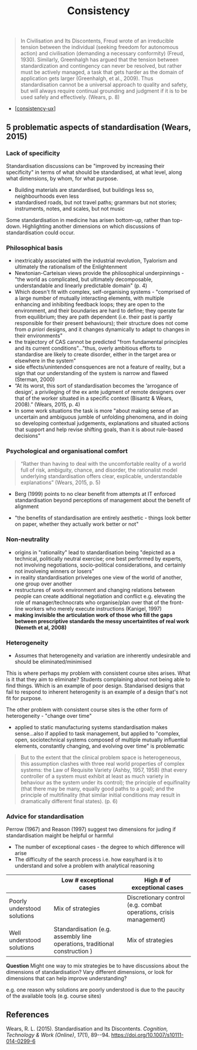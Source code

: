 ﻿---
title: Consistency
---
> In Civilisation and Its Discontents, Freud wrote of an irreducible tension between the individual (seeking freedom for autonomous action) and civilisation (demanding a necessary conformity) (Freud, 1930). Similarly, Greenhalgh has argued that the tension between standardization and contingency can never be resolved, but rather must be actively managed, a task that gets harder as the domain of application gets larger (Greenhalgh, et al., 2009). Thus standardisation cannot be a universal approach to quality and safety, but will always require continual grounding and judgment if it is to be used safely and effectively. (Wears, p. 8)

- [[consistency-ux]]

## 5 problematic aspects of standardisation (Wears, 2015)

### Lack of specificity

Standardisation discussions can be "improved by increasing their specificity" in terms of what should be standardised, at what level, along what dimensions, by whom, for what purpose.

- Building materials are standardised, but buildings less so, neighbourhoods even less
- standardised roads, but not travel paths; grammars but not stories; instruments, notes, and scales, but not music

Some standardisation in medicine has arisen bottom-up, rather than top-down. Highlighting another dimensions on which discussions of standardisation could occur.

### Philosophical basis

- inextricably associated with the industrial revolution, Tyalorism and ultimately the rationalism of the Enlightenment
- Newtonian-Carteisan views provide the philosophical underpinnings - "the world as complicated, but ultimately decomposable, understandable and linearly predictable domain" (p. 4)
- Which doesn't fit with complex, self-organising systems - "comprised of a large number of mutually interacting elements, with multiple enhancing and inhibiting feedback loops; they are open to the environment, and their boundaries are hard to define; they operate far from equilibrium; they are path dependent (i.e. their past is partly responsible for their present behaviours); their structure does not come from _a priori_ designs, and it changes dynamically to adapt to changes in their environments"
- the trajectory of CAS cannot be predicted "from fundamental principles and its current conditions"..."thus, overly ambitious efforts to standardise are likely to create disorder, either in the target area or elsewhere in the system"
- side effects/unintended consquences are not a feature of reality, but a sign that our understanding of the system is narrow and flawed (Sterman, 2000)
- “At its worst, this sort of standardisation becomes the ‘arrogance of design’, a privileging of the ex ante judgment of remote designers over that of the worker situated in a specific context (Bisantz & Wears, 2008).” (Wears, 2015, p. 4)
- In some work situations the task is more "about making sense of an uncertain and ambiguous jumble of unfolding phenomena, and in doing so developing contextual judgements, explanations and situated actions that support and help revise shifting goals, than it is about rule-based decisions"

### Psychological and organisational comfort

> “Rather than having to deal with the uncomfortable reality of a world full of risk, ambiguity, chance, and disorder, the rationalist model underlying standardisation offers clear, explicable, understandable explanations” (Wears, 2015, p. 5)

- Berg (1999) points to no clear benefit from attempts at IT enforced standardisation beyond perceptions of management about the benefit of alignment

- "the benefits of standardisation are entirely aesthetic - things look better on paper, whether they actually work better or not"

### Non-neutrality

- origins in "rationality" lead to standardisation being "depicted as a technical, politically neutral exercise; one best performed by experts, not involving negotiations, socio-political considerations, and certainly not involveing winners or losers"
- in reality standardisation priveleges one view of the world of another, one group over another
- restructures of work environment and changing relations between people can create additional negotiation and conflict e.g. elevating the role of manager/technocrats who organise/plan over that of the front-line workers who merely execute instructions (Kanigel, 1997)
- **making invisible the articulation work of those who fill the gaps between prescriptive standards the messy uncertaintites of real work (Nemeth et al, 2008)**

### Heterogeneity

- Assumes that heterogeneity and variation are inherently undesirable and should be eliminated/minimised

This is where perhaps my problem with consistent course sites arises. What is it that they aim to eliminate? Students complaining about not being able to find things. Which is an example of poor design. Standarised designs that fail to respond to inherent heterogenity is an example of a design that's not fit for purpose.

The other problem with consistent course sites is the other form of heterogeneity - "change over time"

- applied to static manufacturing systems standardisation makes sense...also if applied to task management, but applied to "complex, open, sociotechnical systems composed of multiple mutually influential elements, constantly changing, and evolving over time" is problematic

> But to the extent that the clinical problem space is heterogeneous, this assumption clashes with three real world properties of complex systems: the Law of Requisite Variety (Ashby, 1957, 1958) (that every controller of a system must exhibit at least as much variety in behaviour as the system under its control); the principle of equifinality (that there may be many, equally good paths to a goal); and the principle of multifinality (that similar initial conditions may result in dramatically different final states). (p. 6)

### Advice for standardisation

Perrow (1967) and Reason (1997) suggest two dimensions for juding if standardisation maight be helpful or harmful

- The number of exceptional cases - the degree to which difference will arise
- The difficulty of the search process i.e. how easy/hard is it to understand and solve a problem with analytical reasoning

|     | Low # exceptional cases | High # of exceptional cases |
| --- | --- | --- |
| Poorly understood solutions | Mix of strategies  |  Discretionary control (e.g. combat operations, crisis management) |
| Well understood solutions | Standardisation (e.g. assembly line operations, traditional construction ) | Mix of strategies |

**Question** Might one way to mix strategies be to have discussions about the dimensions of standardisation? Vary different dimensions, or look for dimensions that can help improve understanding?

e.g. one reason why solutions are poorly understood is due to the paucity of the available tools (e.g. course sites)


## References

Wears, R. L. (2015). Standardisation and Its Discontents. *Cognition, Technology & Work (Online)*, *17*(1), 89--94. <https://doi.org/10.1007/s10111-014-0299-6>




[//begin]: # "Autogenerated link references for markdown compatibility"
[consistency-ux]: ../../share/tweetThreads/consistency-ux "Consistency and UX"
[//end]: # "Autogenerated link references"